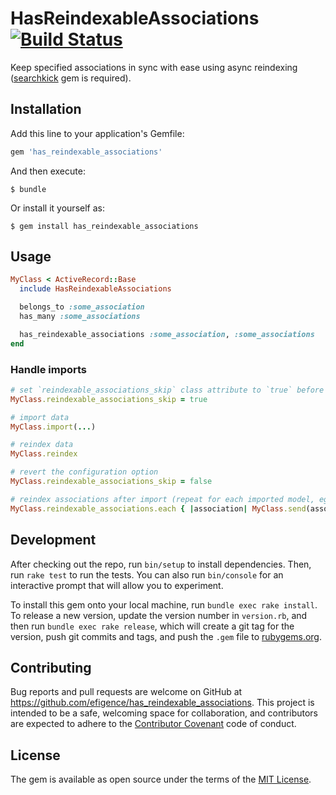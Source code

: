 # HasReindexableAssociations [![Build Status](https://travis-ci.org/efigence/has_reindexable_associations.svg?branch=master)](https://travis-ci.org/efigence/has_reindexable_associations)
Keep specified associations in sync with ease using async reindexing ([searchkick](https://github.com/ankane/searchkick) gem is required).

## Installation

Add this line to your application's Gemfile:

```ruby
gem 'has_reindexable_associations'
```

And then execute:

    $ bundle

Or install it yourself as:

    $ gem install has_reindexable_associations

## Usage

```ruby
MyClass < ActiveRecord::Base
  include HasReindexableAssociations

  belongs_to :some_association
  has_many :some_associations

  has_reindexable_associations :some_association, :some_associations
end
```

### Handle imports

```ruby
# set `reindexable_associations_skip` class attribute to `true` before any seeds or imports to postpone the reindexing of associations
MyClass.reindexable_associations_skip = true

# import data
MyClass.import(...)

# reindex data
MyClass.reindex

# revert the configuration option
MyClass.reindexable_associations_skip = false

# reindex associations after import (repeat for each imported model, eg. MyClass, that has `has_reindexable_associations` configured)
MyClass.reindexable_associations.each { |association| MyClass.send(association).model.reindex }
```

## Development

After checking out the repo, run `bin/setup` to install dependencies. Then, run `rake test` to run the tests. You can also run `bin/console` for an interactive prompt that will allow you to experiment.

To install this gem onto your local machine, run `bundle exec rake install`. To release a new version, update the version number in `version.rb`, and then run `bundle exec rake release`, which will create a git tag for the version, push git commits and tags, and push the `.gem` file to [rubygems.org](https://rubygems.org).

## Contributing

Bug reports and pull requests are welcome on GitHub at https://github.com/efigence/has_reindexable_associations. This project is intended to be a safe, welcoming space for collaboration, and contributors are expected to adhere to the [Contributor Covenant](http://contributor-covenant.org) code of conduct.

## License

The gem is available as open source under the terms of the [MIT License](http://opensource.org/licenses/MIT).


